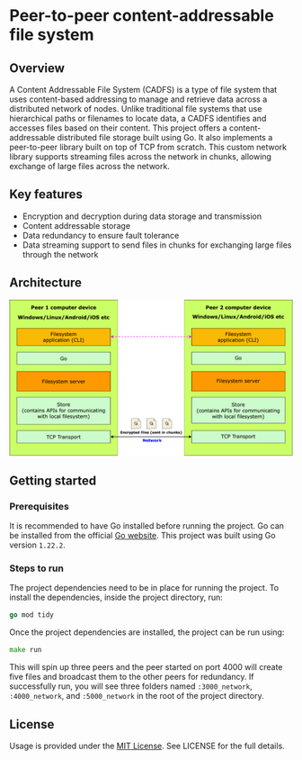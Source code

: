 # Peer-to-peer content-addressable file system

## Overview

A Content Addressable File System (CADFS) is a type of file system that uses content-based addressing to manage and retrieve data across a distributed network of nodes. Unlike traditional file systems that use hierarchical paths or filenames to locate data, a CADFS identifies and accesses files based on their content. This project offers a content-addressable distributed file storage built using Go. It also implements a peer-to-peer library built on top of TCP from scratch. This custom network library supports streaming files across the network in chunks, allowing exchange of large files across the network.

## Key features

- Encryption and decryption during data storage and transmission
- Content addressable storage
- Data redundancy to ensure fault tolerance
- Data streaming support to send files in chunks for exchanging large files through the network

## Architecture

![architecture of the distributed file system](./docs/architecture.svg)

## Getting started

### Prerequisites

It is recommended to have Go installed before running the project. Go can be installed from the official [Go website](https://go.dev/doc/install). This project was built using Go version `1.22.2`.

### Steps to run

The project dependencies need to be in place for running the project. To install the dependencies, inside the project directory, run:

```go
go mod tidy
```

Once the project dependencies are installed, the project can be run using:

```go
make run
```

This will spin up three peers and the peer started on port 4000 will create five files and broadcast them to the other peers for redundancy. If successfully run, you will see three folders named `:3000_network`, `:4000_network`, and `:5000_network` in the root of the project directory.

## License

Usage is provided under the [MIT License](https://opensource.org/license/mit). See LICENSE for the full details.
